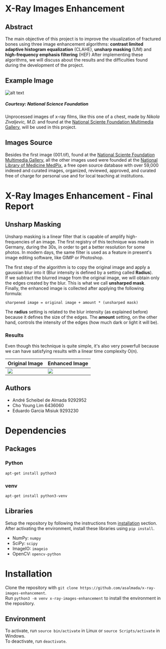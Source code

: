 # X-Ray Images Enhancement

## Abstract
The main objective of this project is to improve the visualization of fractured bones using three image enhancement algorithms: **contrast limited adaptive histogram equalization** (CLAHE), **unsharp masking** (UM) and  **high-frequency emphasis filtering** (HEF) After implementing these algorithms, we will discuss about the results and the difficulties found during the development of the project.

## Example Image

![alt text](https://www.nsf.gov/news/mmg/media/images/pr05005xray1_f.jpg "Unprocessed image of a chest x-ray film")
##### Courtesy: National Science Foundation

Unprocessed images of x-ray films, like this one of a chest, made by *Nikola Zivaljevic, M.D.* and found at the [National Sciente Foundation Multimedia Gallery](https://www.nsf.gov/news/mmg/mmg_disp.jsp?med_id=52110), will be used in this project.

## Images Source

Besides the first image (001.tif), found at the [National Sciente Foundation Multimedia Gallery](https://www.nsf.gov/news/mmg/mmg_disp.jsp?med_id=52110), all the other images used were founded at the [National Library of Medicine MedPix](https://medpix.nlm.nih.gov/home), a free open source database with over 59,000 indexed and curated images, organized, reviewed, approved, and curated free of charge for personal use and for local teaching at institutions.

# X-Ray Images Enhancement - Final Report

## Unsharp Masking

Unsharp masking is a linear filter that is capable of amplify high-frequencies of an image. The first registry of this technique was made in Germany, during the 30s, in order to get a better resolution for some photos. In modern days, the same filter is used as a feature in present's image editing software, like GIMP or Photoshop.

The first step of the algorithm is to copy the original image and apply a gaussian blur into it (Blur intensity is defined by a setting called **Radius**).\
If we subtract the blurred image from the original image, we will obtain only the edges created by the blur. This is what we call **unsharped mask**.\
Finally, the enhanced image is collected after applying the following formula:
```
sharpened image = original image + amount * (unsharped mask)
```
The **radius** setting is related to the blur intensity (as explained before) because it defines the size of the edges. The **amount** setting, on the other hand, controls the intensity of the edges (how much dark or light it will be).

### Results
Even though this technique is quite simple, it's also very powerfull because we can have satisfying results with a linear time complexity O(n).

| Original Image  | Enhanced Image |
| ------------- | ------------- |
| ![](https://i.imgur.com/S6HvNm8.jpg)  | ![](https://i.imgur.com/HD2IBfF.jpg)  |

## Authors

- André Scheibel de Almada 9292952
- Cho Young Lim 6436060
- Eduardo Garcia Misiuk 9293230

# Dependencies
## Packages
### Python
`apt-get install python3`

### venv
`apt-get install python3-venv`

## Libraries
Setup the repository by following the instructions from [installation](installation) section.  
After activating the environment, install these libraries using `pip install`.

- NumPy: `numpy`
- SciPy: `scipy`
- ImageIO: `imageio`
- OpenCV: `opencv-python`

# Installation
Clone the repository with `git clone https://github.com/asalmada/x-ray-images-enhancement`.  
Run `python3 -m venv x-ray-images-enhancement` to install the environment in the repository.

## Environment
To activate, run `source bin/activate` in Linux or `source Scripts/activate` in Windows.  
To deactivate, run `deactivate`.
